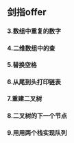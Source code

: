 ## 剑指offer

#### 3.数组中重复的数字

#### 4.二维数组中的查

#### 5.替换空格

#### 6.从尾到头打印链表

#### 7.重建二叉树

#### 8.二叉树的下一个节点

#### 9.用用两个栈实现队列